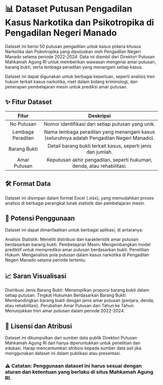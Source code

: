 # 📊 Dataset Putusan Pengadilan Kasus Narkotika dan Psikotropika di Pengadilan Negeri Manado

Dataset ini berisi 50 putusan pengadilan untuk kasus pidana khusus Narkotika dan Psikotropika yang diputuskan oleh Pengadilan Negeri Manado selama periode 2022-2024. Data ini diambil dari Direktori Putusan Mahkamah Agung RI untuk memberikan wawasan mengenai amar putusan, barang bukti, serta lembaga peradilan yang menangani setiap kasus.

Dataset ini dapat digunakan untuk berbagai keperluan, seperti analisis tren hukum terkait kasus narkotika, riset dalam bidang kriminologi, dan penerapan pembelajaran mesin untuk prediksi amar putusan.

## ✨ Fitur Dataset
|  Fitur            |  Deskripsi                                                                                   |
| :---------------: | :------------------------------------------------------------------------------------------: |
| No Putusan        |	Nomor identifikasi dari setiap putusan yang unik.                                            |
| Lembaga Peradilan |	Nama lembaga peradilan yang menangani kasus (seluruhnya adalah Pengadilan Negeri Manado).    |
| Barang Bukti	    | Detail barang bukti terkait kasus, seperti jenis dan jumlah.                                 |
| Amar Putusan      |	Keputusan akhir pengadilan, seperti hukuman, denda, atau rehabilitasi.                       |

## 🛠️ Format Data
Dataset ini disimpan dalam format Excel (.xlsx), yang memudahkan proses analisis di berbagai perangkat lunak statistik dan pembelajaran mesin.

## 🎯 Potensi Penggunaan
Dataset ini dapat dimanfaatkan untuk berbagai aplikasi, di antaranya:

Analisis Statistik: Meneliti distribusi dan karakteristik amar putusan berdasarkan barang bukti.
Pembelajaran Mesin: Mengembangkan model prediktif untuk memprediksi amar putusan berdasarkan bukti.
Penelitian Hukum: Menganalisis pola putusan dalam kasus narkotika di Pengadilan Negeri Manado selama periode tertentu.

## 📈 Saran Visualisasi
Distribusi Jenis Barang Bukti: Menampilkan proporsi barang bukti dalam setiap putusan.
Tingkat Hukuman Berdasarkan Barang Bukti: Membandingkan barang bukti dengan jenis amar putusan (penjara, denda, atau rehabilitasi).
Perubahan Amar Putusan dari Tahun ke Tahun: Menunjukkan tren amar putusan dalam periode 2022-2024.

## 📌 Lisensi dan Atribusi
Dataset ini dikumpulkan dari sumber data publik Direktori Putusan Mahkamah Agung RI dan hanya diperuntukkan untuk penelitian dan edukasi. Harap mencantumkan atribusi kepada sumber data asli jika menggunakan dataset ini dalam publikasi atau presentasi.

### ⚠️ Catatan: Penggunaan dataset ini harus sesuai dengan aturan dan ketentuan yang berlaku di situs Mahkamah Agung RI.



